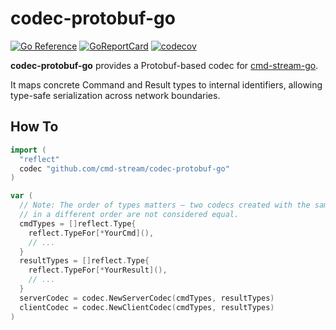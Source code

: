 # codec-protobuf-go

[![Go Reference](https://pkg.go.dev/badge/github.com/cmd-stream/codec-protobuf-go.svg)](https://pkg.go.dev/github.com/cmd-stream/codec-protobuf-go)
[![GoReportCard](https://goreportcard.com/badge/cmd-stream/codec-protobuf-go)](https://goreportcard.com/report/github.com/cmd-stream/codec-protobuf-go)
[![codecov](https://codecov.io/gh/cmd-stream/codec-protobuf-go/graph/badge.svg?token=3ACEL5m6LC)](https://codecov.io/gh/cmd-stream/codec-protobuf-go)

**codec-protobuf-go** provides a Protobuf-based codec for [cmd-stream-go](https://github.com/cmd-stream/cmd-stream-go).

It maps concrete Command and Result types to internal identifiers,
allowing type-safe serialization across network boundaries.

## How To

```go
import (
  "reflect"
  codec "github.com/cmd-stream/codec-protobuf-go"
)

var (
  // Note: The order of types matters — two codecs created with the same types
  // in a different order are not considered equal.
  cmdTypes = []reflect.Type{
    reflect.TypeFor[*YourCmd](),
    // ...
  }
  resultTypes = []reflect.Type{
    reflect.TypeFor[*YourResult](),
    // ...
  }
  serverCodec = codec.NewServerCodec(cmdTypes, resultTypes)
  clientCodec = codec.NewClientCodec(cmdTypes, resultTypes)
)
```
